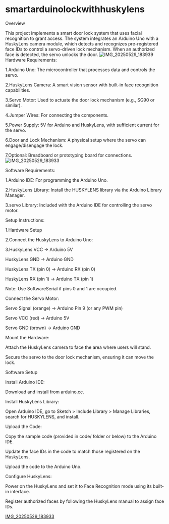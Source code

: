 

# smartarduinolockwithhuskylens

Overview

This project implements a smart door lock system that uses facial recognition to grant access. The system integrates an Arduino Uno with a HuskyLens camera module, which detects and recognizes pre-registered face IDs to control a servo-driven lock mechanism. When an authorized face is detected, the servo unlocks the door.
![IMG_20250529_183939](https://github.com/user-attachments/assets/ed08540e-bd8f-4765-a641-43477a283034)
Hardware Requirements:

1.Arduino Uno: The microcontroller that processes data and controls the servo.

2.HuskyLens Camera: A smart vision sensor with built-in face recognition capabilities.

3.Servo Motor: Used to actuate the door lock mechanism (e.g., SG90 or similar).

4.Jumper Wires: For connecting the components.

5.Power Supply: 5V for Arduino and HuskyLens, with sufficient current for the servo.

6.Door and Lock Mechanism: A physical setup where the servo can engage/disengage the lock.

7.Optional: Breadboard or prototyping board for connections.
![IMG_20250529_183933](https://github.com/user-attachments/assets/85e4c643-a2de-4111-ad9d-665cef95de03)

Software Requirements:

1.Arduino IDE: For programming the Arduino Uno.

2.HuskyLens Library: Install the HUSKYLENS library via the Arduino Library Manager.

3.servo Library: Included with the Arduino IDE for controlling the servo motor.

Setup Instructions:

1.Hardware Setup

2.Connect the HuskyLens to Arduino Uno:

3.HuskyLens VCC → Arduino 5V



HuskyLens GND → Arduino GND



HuskyLens TX (pin 0) → Arduino RX (pin 0)



HuskyLens RX (pin 1) → Arduino TX (pin 1)



Note: Use SoftwareSerial if pins 0 and 1 are occupied.



Connect the Servo Motor:





Servo Signal (orange) → Arduino Pin 9 (or any PWM pin)



Servo VCC (red) → Arduino 5V



Servo GND (brown) → Arduino GND



Mount the Hardware:





Attach the HuskyLens camera to face the area where users will stand.



Secure the servo to the door lock mechanism, ensuring it can move the lock.

Software Setup





Install Arduino IDE:





Download and install from arduino.cc.



Install HuskyLens Library:





Open Arduino IDE, go to Sketch > Include Library > Manage Libraries, search for HUSKYLENS, and install.



Upload the Code:





Copy the sample code (provided in code/ folder or below) to the Arduino IDE.



Update the face IDs in the code to match those registered on the HuskyLens.



Upload the code to the Arduino Uno.



Configure HuskyLens:





Power on the HuskyLens and set it to Face Recognition mode using its built-in interface.



Register authorized faces by following the HuskyLens manual to assign face IDs.

[IMG_20250529_183933](https://github.com/user-attachments/assets/85e4c643-a2de-4111-ad9d-665cef95de03)

